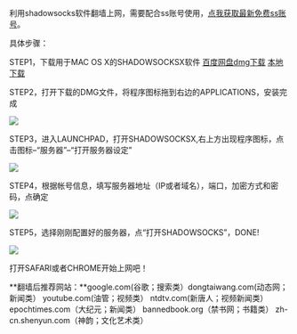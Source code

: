 利用shadowsocks软件翻墙上网，需要配合ss账号使用，[点我获取最新免费ss账号](https://github.com/Alvin9999/new-pac/wiki/ss%E5%85%8D%E8%B4%B9%E8%B4%A6%E5%8F%B7)。

具体步骤：

STEP1，下载用于MAC OS X的SHADOWSOCKSX软件 [百度网盘dmg下载](http://pan.baidu.com/s/1jHYypIe)  [本地下载](http://gfw.tapasy.com/download/ShadowsocksX-2.6.3.dmg)

STEP2，打开下载的DMG文件，将程序图标拖到右边的APPLICATIONS，安装完成

![](https://raw.githubusercontent.com/Alvin9999/pac2/master/MAC1.png)

STEP3，进入LAUNCHPAD，打开SHADOWSOCKSX,右上方出现程序图标，点击图标–“服务器”–“打开服务器设定”

![](https://raw.githubusercontent.com/Alvin9999/pac2/master/MAC2.png)

STEP4，根据帐号信息，填写服务器地址（IP或者域名），端口，加密方式和密码，点确定

![](https://raw.githubusercontent.com/Alvin9999/pac2/master/MAC3.png)

STEP5，选择刚刚配置好的服务器，点“打开SHADOWSOCKS”，DONE!

![](https://raw.githubusercontent.com/Alvin9999/pac2/master/MAC4.png)

打开SAFARI或者CHROME开始上网吧！

**翻墙后推荐网站：**google.com(谷歌；搜索类）dongtaiwang.com(动态网；新闻类） youtube.com(油管；视频类） ntdtv.com(新唐人；视频新闻类）
epochtimes.com（大纪元；新闻类）  bannedbook.org（禁书网；书籍类）  zh-cn.shenyun.com（神韵；文化艺术类）



